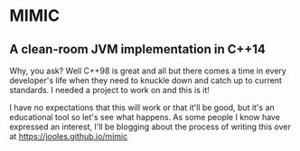 # MIMIC

## A clean-room JVM implementation in C++14

Why, you ask? Well C++98 is great and all but there comes a time in every developer's life when they need to knuckle down and catch up to current standards. I needed a project to work on and this is it!

I have no expectations that this will work or that it'll be good, but it's an educational tool so let's see what happens. As some people I know have expressed an interest, I'll be blogging about the process of writing this over at https://jooles.github.io/mimic
